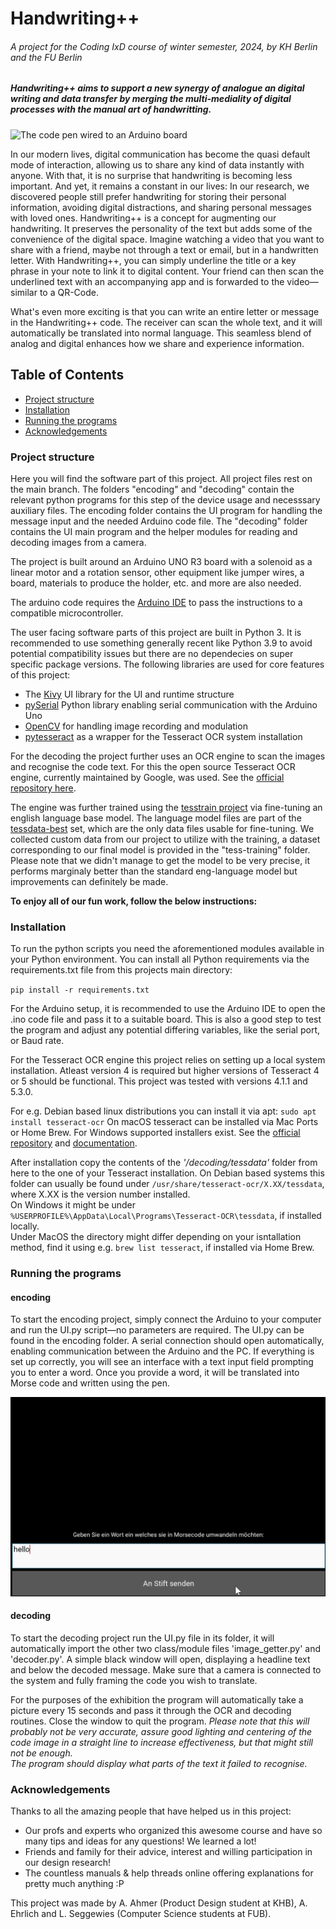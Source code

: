 # Handwriting++
######  A project for the Coding IxD course of winter semester, 2024, by KH Berlin and the FU Berlin ######
##### Handwriting++ aims to support a new synergy of analogue an digital writing and data transfer by merging the multi-mediality of digital processes with the manual art of handwritting. #####

![The code pen wired to an Arduino board](https://github.com/Aehrlich98/IxD2024_HandwritingPP/blob/main/Prototype.JPG?raw=true)

In our modern lives, digital communication has become the quasi default mode of interaction, allowing us to share any kind of data instantly with anyone. With that, it is no surprise that handwriting is becoming less important. And yet, it remains a constant in our lives: 
In our research, we discovered people still prefer handwriting for storing their personal information, avoiding digital distractions, and sharing personal messages with loved ones.
Handwriting++ is a concept for augmenting our handwriting. It preserves the personality of the text but adds some of the convenience of the digital space. Imagine watching a video that you want to share with a friend, maybe not through a text or email, but in a handwritten letter. 
With Handwriting++, you can simply underline the title or a key phrase in your note to link it to digital content. Your friend can then scan the underlined text with an accompanying app and is forwarded to the video—similar to a QR-Code. 

What's even more exciting is that you can write an entire letter or message in the Handwriting++ code. The receiver can scan the whole text, and it will automatically be translated into normal language. This seamless blend of analog and digital enhances how we share and experience information.


## Table of Contents  
<!--ts-->
* [Project structure](#project-structure)  
* [Installation](#installation)
* [Running the programs](#running-the-programs)
* [Acknowledgements](#acknowledgements)
<!--te-->

### Project structure ###

Here you will find the software part of this project. All project files rest on the main branch. The folders "encoding" and "decoding" contain the relevant python programs for this step of the device usage and necesssary auxiliary files. The encoding folder contains the UI program for handling the message input and the needed Arduino code file. The "decoding" folder contains the UI main program and the helper modules for reading and decoding images from a camera. 

The project is built around an Arduino UNO R3 board with a solenoid as a linear motor and a rotation sensor, other equipment like jumper wires, a board, materials to produce the holder, etc. and more are also needed. 

The arduino code requires the [Arduino IDE](https://www.arduino.cc/en/software) to pass the instructions to a compatible microcontroller. 

The user facing software parts of this project are built in Python 3. It is recommended to use something generally recent like Python 3.9 to avoid potential compatibility issues but there are no dependecies on super specific package versions.
The following libraries are used for core features of this project:
* The [Kivy](https://pypi.org/project/Kivy/) UI library for the UI and runtime structure
* [pySerial](https://pythonhosted.org/pyserial/) Python library enabling serial communication with the Arduino Uno
* [OpenCV](https://pypi.org/project/opencv-python/) for handling image recording and modulation
* [pytesseract](https://pypi.org/project/pytesseract/) as a wrapper for the Tesseract OCR system installation

For the decoding the project further uses an OCR engine to scan the images and recognise the code text. For this the open source Tesseract OCR engine, currently maintained by Google, was used. See the [official repository here](https://github.com/tesseract-ocr/tesseract).

The engine was further trained using the [tesstrain project](https://github.com/tesseract-ocr/tesstrain) via fine-tuning an english language base model. The language model files are part of the [tessdata-best](https://github.com/tesseract-ocr/tessdata_best) set, which are the only data files usable for fine-tuning. 
We collected custom data from our project to utilize with the training, a dataset corresponding to our final model is provided in the "tess-training" folder. 
Please note that we didn't manage to get the model to be very precise, it performs marginaly better than the standard eng-language model but improvements can definitely be made. 

__To enjoy all of our fun work, follow the below instructions:__


### Installation ###

To run the python scripts you need the aforementioned modules available in your Python environment. You can install all Python requirements via the requirements.txt file from this projects main directory:

`pip install -r requirements.txt`

For the Arduino setup, it is recommended to use the Arduino IDE to open the .ino code file and pass it to a suitable board. This is also a good step to test the program and adjust any potential differing variables, like the serial port, or Baud rate.

For the Tesseract OCR engine this project relies on setting up a local system installation. Atleast version 4 is required but higher versions of Tesseract 4 or 5 should be functional. This project was tested with versions 4.1.1 and 5.3.0. 

For e.g. Debian based linux distributions you can install it via apt:
`sudo apt install tesseract-ocr`
On macOS tesseract can be installed via Mac Ports or Home Brew. For Windows supported installers exist. See the [official repository](https://github.com/tesseract-ocr/tesseract) and [documentation](https://tesseract-ocr.github.io/tessdoc/Installation.html).  


After installation copy the contents of the _'/decoding/tessdata'_ folder from here to the one of your Tesseract installation. 
On Debian based systems this folder can usually be found under `/usr/share/tesseract-ocr/X.XX/tessdata`, where X.XX is the version number installed.<br/>
On Windows it might be under `%USERPROFILE%\AppData\Local\Programs\Tesseract-OCR\tessdata`, if installed locally.<br/>
Under MacOS the directory might differ depending on your isntallation method, find it using e.g. `brew list tesseract`, if installed via Home Brew.

### Running the programs ###

#### encoding ####
To start the encoding project, simply connect the Arduino to your computer and run the UI.py script—no parameters are required. The UI.py can be found in the encoding folder. A serial connection should open automatically, enabling communication between the Arduino and the PC. If everything is set up correctly, you will see an interface with a text input field prompting you to enter a word. Once you provide a word, it will be translated into Morse code and written using the pen.


![GIF showing the encoding Software](https://github.com/Aehrlich98/IxD2024_HandwritingPP/blob/main/EncodingRunning.gif?raw=true)

#### decoding ####

To start the decoding project run the UI.py file in its folder, it will automatically import the other two class/module files 'image_getter.py' and 'decoder.py'. 
A simple black window will open, displaying a headline text and below the decoded message. 
Make sure that a camera is connected to the system and fully framing the code you wish to translate. 

For the purposes of the exhibition the program will automatically take a picture every 15 seconds and pass it through the OCR and decoding routines. Close the window to quit the program. _Please note that this will probably not be very accurate, assure good lighting and centering of the code image in a straight line to increase effectiveness, but that might still not be enough.<br/>
The program should display what parts of the text it failed to recognise._

### Acknowledgements ###
Thanks to all the amazing people that have helped us in this project: 
* Our profs and experts who organized this awesome course and have so many tips and ideas for any questions! We learned a lot!
* Friends and family for their advice, interest and willing participation in our design research!
* The countless manuals & help threads online offering explanations for pretty much anything :P

This project was made by A. Ahmer (Product Design student at KHB), A. Ehrlich and L. Seggewies (Computer Science students at FUB).
